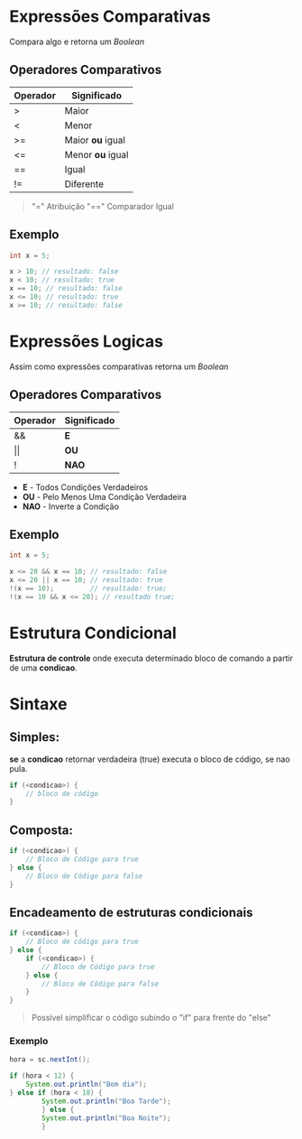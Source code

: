 # Expressões Comparativas

Compara algo e retorna um *Boolean*

## Operadores Comparativos

Operador    | Significado
---         | ---
\>          | Maior
<           | Menor
\>=         | Maior **ou** igual
<=          | Menor **ou** igual
==          | Igual
!=          | Diferente
> "=" Atribuição "==" Comparador Igual

## Exemplo

```java
int x = 5;

x > 10; // resultado: false
x < 10; // resultado: true
x == 10; // resultado: false
x <= 10; // resultado: true
x >= 10; // resultado: false
```

# Expressões Logicas

Assim como expressões comparativas retorna um *Boolean*

## Operadores Comparativos

Operador    | Significado
---         | ---
&&          | **E**
\|\|        | **OU**
!           | **NAO**
- **E** - Todos Condições Verdadeiros
- **OU** - Pelo Menos Uma Condição Verdadeira
- **NAO** - Inverte a Condição


## Exemplo

```java
int x = 5;

x <= 20 && x == 10; // resultado: false
x <= 20 || x == 10; // resultado: true
!(x == 10);         // resultado: true;
!(x == 10 && x <= 20); // resultado true;
```

# Estrutura Condicional

**Estrutura de controle** onde executa determinado bloco de comando a partir de uma **condicao**.

# Sintaxe

## Simples:
**se** a **condicao** retornar verdadeira (true) executa o bloco de código, se nao pula.
```java
if (<condicao>) {
    // bloco de código
}
```
## Composta:
```java
if (<condicao>) {
    // Bloco de Código para true
} else {
    // Bloco de Código para false
}
```

## Encadeamento de estruturas condicionais
```java
if (<condicao>) {
    // Bloco de código para true
} else {
    if (<condicao>) {
        // Bloco de Código para true
    } else {
        // Bloco de Código para false
    }
}
```
> Possível simplificar o código subindo o "if" para frente do "else"

### Exemplo
```java
hora = sc.nextInt();

if (hora < 12) {
    System.out.println("Bom dia");
} else if (hora < 18) {
        System.out.println("Boa Tarde");
        } else {
        System.out.println("Boa Noite");
        }
```